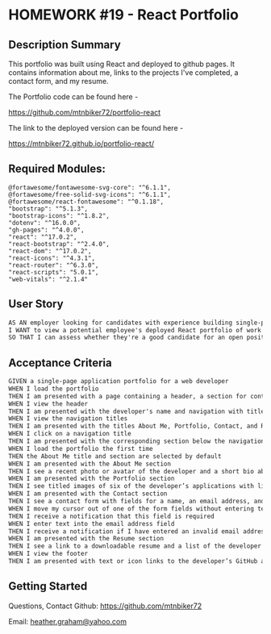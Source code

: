# HOMEWORK #19 - React Portfolio
## Description Summary

This portfolio was built using React and deployed to github pages.  It contains information about
me, links to the projects I've completed, a contact form, and my resume.


The Portfolio code can be found here -

https://github.com/mtnbiker72/portfolio-react

The link to the deployed version can be found here -

https://mtnbiker72.github.io/portfolio-react/

## Required Modules:
    @fortawesome/fontawesome-svg-core": "^6.1.1",
    @fortawesome/free-solid-svg-icons": "^6.1.1",
    @fortawesome/react-fontawesome": "^0.1.18",
    "bootstrap": "^5.1.3",
    "bootstrap-icons": "^1.8.2",
    "dotenv": "^16.0.0",
    "gh-pages": "^4.0.0",
    "react": "^17.0.2",
    "react-bootstrap": "^2.4.0",
    "react-dom": "^17.0.2",
    "react-icons": "^4.3.1",
    "react-router": "^6.3.0",
    "react-scripts": "5.0.1",
    "web-vitals": "^2.1.4"


## User Story

```md
AS AN employer looking for candidates with experience building single-page applications
I WANT to view a potential employee's deployed React portfolio of work samples
SO THAT I can assess whether they're a good candidate for an open position
```

## Acceptance Criteria

```md
GIVEN a single-page application portfolio for a web developer
WHEN I load the portfolio
THEN I am presented with a page containing a header, a section for content, and a footer
WHEN I view the header
THEN I am presented with the developer's name and navigation with titles corresponding to different sections of the portfolio
WHEN I view the navigation titles
THEN I am presented with the titles About Me, Portfolio, Contact, and Resume, and the title corresponding to the current section is highlighted
WHEN I click on a navigation title
THEN I am presented with the corresponding section below the navigation without the page reloading and that title is highlighted
WHEN I load the portfolio the first time
THEN the About Me title and section are selected by default
WHEN I am presented with the About Me section
THEN I see a recent photo or avatar of the developer and a short bio about them
WHEN I am presented with the Portfolio section
THEN I see titled images of six of the developer’s applications with links to both the deployed applications and the corresponding GitHub repositories
WHEN I am presented with the Contact section
THEN I see a contact form with fields for a name, an email address, and a message
WHEN I move my cursor out of one of the form fields without entering text
THEN I receive a notification that this field is required
WHEN I enter text into the email address field
THEN I receive a notification if I have entered an invalid email address
WHEN I am presented with the Resume section
THEN I see a link to a downloadable resume and a list of the developer’s proficiencies
WHEN I view the footer
THEN I am presented with text or icon links to the developer’s GitHub and LinkedIn profiles, and their profile on a third platform (Stack Overflow, Twitter)
```

## Getting Started


Questions, Contact
Github: https://github.com/mtnbiker72

Email: heather.graham@yahoo.com
        
